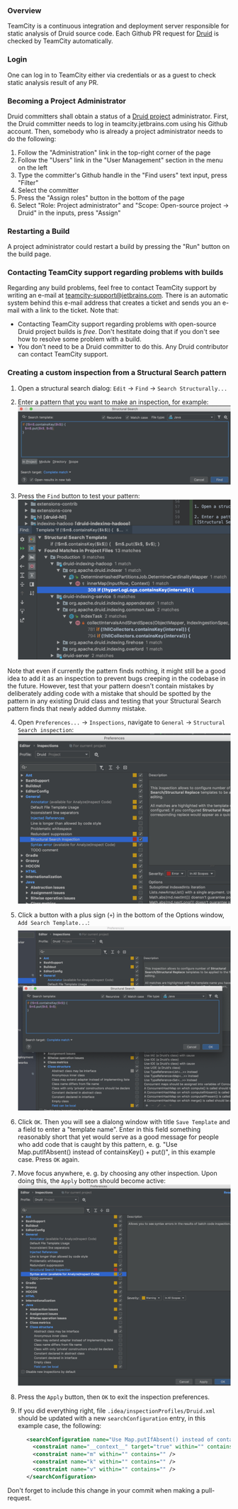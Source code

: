 <!--
  ~ Licensed to the Apache Software Foundation (ASF) under one
  ~ or more contributor license agreements.  See the NOTICE file
  ~ distributed with this work for additional information
  ~ regarding copyright ownership.  The ASF licenses this file
  ~ to you under the Apache License, Version 2.0 (the
  ~ "License"); you may not use this file except in compliance
  ~ with the License.  You may obtain a copy of the License at
  ~
  ~   http://www.apache.org/licenses/LICENSE-2.0
  ~
  ~ Unless required by applicable law or agreed to in writing,
  ~ software distributed under the License is distributed on an
  ~ "AS IS" BASIS, WITHOUT WARRANTIES OR CONDITIONS OF ANY
  ~ KIND, either express or implied.  See the License for the
  ~ specific language governing permissions and limitations
  ~ under the License.
  -->
  
### Overview
TeamCity is a continuous integration and deployment server responsible for 
static analysis of Druid source code. Each Github PR request for 
[Druid](https://teamcity.jetbrains.com/project.html?projectId=OpenSourceProjects_Druid) 
is checked by TeamCity automatically.

### Login
One can log in to TeamCity either via credentials or as a guest to check static analysis result of any PR.

### Becoming a Project Administrator
Druid committers shall obtain a status of a [Druid project](
https://teamcity.jetbrains.com/project.html?projectId=OpenSourceProjects_Druid)
administrator. First, the Druid committer needs to log in teamcity.jetbrains.com using his Github account.
Then, somebody who is already a project administrator needs to do the following:

 1. Follow the "Administration" link in the top-right corner of the page
 2. Follow the "Users" link in the "User Management" section in the menu on the left
 3. Type the committer's Github handle in the "Find users" text input, press "Filter"
 4. Select the committer
 5. Press the "Assign roles" button in the bottom of the page
 6. Select "Role: Project administrator" and "Scope: Open-source project -> Druid" in the inputs, press "Assign"

### Restarting a Build
A project administrator could restart a build by pressing the "Run" button on the build page.

### Contacting TeamCity support regarding problems with builds

Regarding any build problems, feel free to contact TeamCity support by writing an e-mail at
teamcity-support@jetbrains.com. There is an automatic system behind this e-mail address that creates a ticket and sends
you an e-mail with a link to the ticket. Note that:

 - Contacting TeamCity support regarding problems with open-source Druid project builds is *free*. Don't hestitate doing
 that if you don't see how to resolve some problem with a build.
 - You don't need to be a Druid committer to do this. Any Druid contributor can contact TeamCity support.

### Creating a custom inspection from a Structural Search pattern

1. Open a structural search dialog: `Edit` -> `Find` -> `Search Structurally...`

2. Enter a pattern that you want to make an inspection, for example:
![Structural Search dialog](structural_search_dialog.png)

3. Press the `Find` button to test your pattern:
![Structural Search find results](structural_search_find.png)

Note that even if currently the pattern finds nothing, it might still be a good idea to add it as an inspection to
prevent bugs creeping in the codebase in the future. However, test that your pattern doesn't contain mistakes by
deliberately adding code with a mistake that should be spotted by the pattern in any existing Druid class and testing
that your Structural Search pattern finds that newly added dummy mistake.

4. Open `Preferences...` -> `Inspections`, navigate to `General` -> `Structural Search inspection`:
![Structural Search inspection](structural_search_inspection.png)

5. Click a button with a plus sign (`+`) in the bottom of the Options window, `Add Search Template...`:
![Structural Search inspection add](structural_search_inspection_add.png)

6. Click `OK`. Then you will see a dialong window with title `Save Template` and a field to enter a "template name".
Enter in this field something reasonably short that yet would serve as a good message for people who add code that
is caught by this pattern, e. g. "Use Map.putIfAbsent() instead of containsKey() + put()", in this example case. Press
`OK` again.

7. Move focus anywhere, e. g. by choosing any other inspection. Upon doing this, the `Apply` botton should become
active:
![Inspections change apply](inspections_change_apply.png)

8. Press the `Apply` button, then `OK` to exit the inspection preferences.

9. If you did everything right, file `.idea/inspectionProfiles/Druid.xml` should be updated with a new
`searchConfiguration` entry, in this example case, the following:
```xml
      <searchConfiguration name="Use Map.putIfAbsent() instead of containsKey() + put()" text="if (!$m$.containsKey($k$)) {&#10;  $m$.put($k$, $v$);&#10;}" recursive="true" caseInsensitive="true" type="JAVA">
        <constraint name="__context__" target="true" within="" contains="" />
        <constraint name="m" within="" contains="" />
        <constraint name="k" within="" contains="" />
        <constraint name="v" within="" contains="" />
      </searchConfiguration>
```

Don't forget to include this change in your commit when making a pull-request.